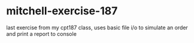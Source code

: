 # mitchell-exercise-187
last exercise from my cpt187 class, uses basic file i/o to simulate an order and print a report to console
